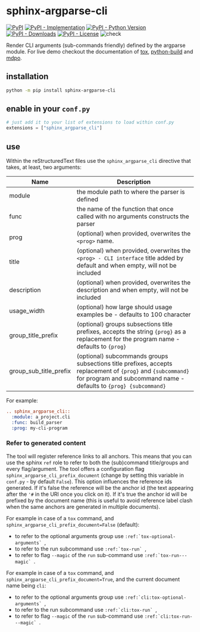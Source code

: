 # sphinx-argparse-cli

[![PyPI](https://img.shields.io/pypi/v/sphinx-argparse-cli?style=flat-square)](https://pypi.org/project/sphinx-argparse-cli)
[![PyPI - Implementation](https://img.shields.io/pypi/implementation/sphinx-argparse-cli?style=flat-square)](https://pypi.org/project/sphinx-argparse-cli)
[![PyPI - Python Version](https://img.shields.io/pypi/pyversions/sphinx-argparse-cli?style=flat-square)](https://pypi.org/project/sphinx-argparse-cli)
[![PyPI - Downloads](https://img.shields.io/pypi/dm/sphinx-argparse-cli?style=flat-square)](https://pypistats.org/packages/sphinx-argparse-cli)
[![PyPI - License](https://img.shields.io/pypi/l/sphinx-argparse-cli?style=flat-square)](https://opensource.org/licenses/MIT)
![check](https://github.com/tox-dev/sphinx-argparse-cli/workflows/check/badge.svg?branch=main)

Render CLI arguments (sub-commands friendly) defined by the argparse module. For live demo checkout the documentation of
[tox](https://tox.readthedocs.io/en/rewrite/cli_interface.html),
[python-build](https://pypa-build.readthedocs.io/en/latest/#python-m-build) and
[mdpo](https://mdpo.readthedocs.io/en/master/cli.html#command-line-interfaces).

## installation

```bash
python -m pip install sphinx-argparse-cli
```

## enable in your `conf.py`

```python
# just add it to your list of extensions to load within conf.py
extensions = ["sphinx_argparse_cli"]
```

## use

Within the reStructuredText files use the `sphinx_argparse_cli` directive that takes, at least, two arguments:

| Name                   | Description                                                                                                                                                                      |
| ---------------------- | -------------------------------------------------------------------------------------------------------------------------------------------------------------------------------- |
| module                 | the module path to where the parser is defined                                                                                                                                   |
| func                   | the name of the function that once called with no arguments constructs the parser                                                                                                |
| prog                   | (optional) when provided, overwrites the `<prog>` name.                                                                                                                          |
| title                  | (optional) when provided, overwrites the `<prog> - CLI interface` title added by default and when empty, will not be included                                                    |
| description            | (optional) when provided, overwrites the description and when empty, will not be included                                                                                        |
| usage_width            | (optional) how large should usage examples be - defaults to 100 character                                                                                                        |
| group_title_prefix     | (optional) groups subsections title prefixes, accepts the string `{prog}` as a replacement for the program name - defaults to `{prog}`                                           |
| group_sub_title_prefix | (optional) subcommands groups subsections title prefixes, accepts replacement of `{prog}` and `{subcommand}` for program and subcommand name - defaults to `{prog} {subcommand}` |

For example:

```rst
.. sphinx_argparse_cli::
  :module: a_project.cli
  :func: build_parser
  :prog: my-cli-program
```

### Refer to generated content

The tool will register reference links to all anchors. This means that you can use the sphinx `ref` role to refer to
both the (sub)command title/groups and every flag/argument. The tool offers a configuration flag
`sphinx_argparse_cli_prefix_document` (change by setting this variable in `conf.py` - by default `False`). This option
influences the reference ids generated. If it's false the reference will be the anchor id (the text appearing after the
`'#` in the URI once you click on it). If it's true the anchor id will be prefixed by the document name (this is useful
to avoid reference label clash when the same anchors are generated in multiple documents).

For example in case of a `tox` command, and `sphinx_argparse_cli_prefix_document=False` (default):

- to refer to the optional arguments group use `` :ref:`tox-optional-arguments`  ``,
- to refer to the run subcommand use `` :ref:`tox-run`  ``,
- to refer to flag `--magic` of the `run` sub-command use `` :ref:`tox-run---magic`  ``.

For example in case of a `tox` command, and `sphinx_argparse_cli_prefix_document=True`, and the current document name
being `cli`:

- to refer to the optional arguments group use `` :ref:`cli:tox-optional-arguments`  ``,
- to refer to the run subcommand use `` :ref:`cli:tox-run`  ``,
- to refer to flag `--magic` of the `run` sub-command use `` :ref:`cli:tox-run---magic`  ``.
